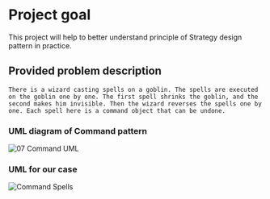 # Project goal
This project will help to better understand principle of Strategy design pattern in practice.

## Provided problem description
`There is a wizard casting spells on a goblin. The spells are executed on the goblin one by one. The first spell shrinks the goblin, and the second makes him invisible. Then the wizard reverses the spells one by one. Each spell here is a command object that can be undone.`

### UML diagram of Command pattern
![07  Command UML](https://user-images.githubusercontent.com/101111710/214362418-9de67552-987e-4675-8ffb-94782cb2feea.jpg)



### UML for our case

![Command  Spells](https://user-images.githubusercontent.com/101111710/214362443-b6cd78db-6a9c-4ca5-9ce3-474c6ac0b43c.jpg)
